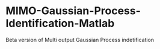 # MIMO-Gaussian-Process-Identification-Matlab
Beta version of Multi output Gaussian Process indetification
